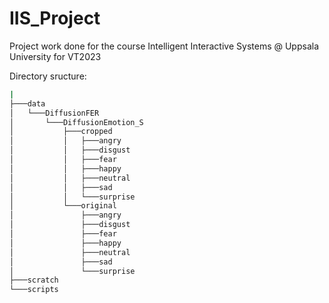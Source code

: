 # IIS_Project
Project work done for the course Intelligent Interactive Systems @ Uppsala University for VT2023

Directory sructure: 
```bash
|
├───data
│   └───DiffusionFER
│       └───DiffusionEmotion_S
│           ├───cropped
│           │   ├───angry
│           │   ├───disgust
│           │   ├───fear
│           │   ├───happy
│           │   ├───neutral
│           │   ├───sad
│           │   └───surprise
│           └───original
│               ├───angry
│               ├───disgust
│               ├───fear
│               ├───happy
│               ├───neutral
│               ├───sad
│               └───surprise
├───scratch
└───scripts
```

